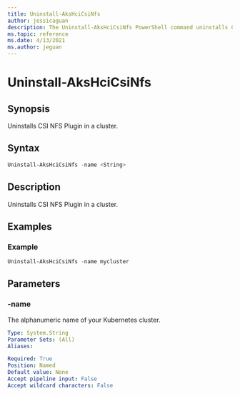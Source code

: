 ```yaml
---
title: Uninstall-AksHciCsiNfs
author: jessicaguan
description: The Uninstall-AksHciCsiNfs PowerShell command uninstalls CSI NFS Plugin in a cluster
ms.topic: reference
ms.date: 4/13/2021
ms.author: jeguan
---
```


# Uninstall-AksHciCsiNfs

## Synopsis
Uninstalls CSI NFS Plugin in a cluster.

## Syntax

```powershell
Uninstall-AksHciCsiNfs -name <String>                       
```

## Description
Uninstalls CSI NFS Plugin in a cluster.

## Examples

### Example

```PowerShell
Uninstall-AksHciCsiNfs -name mycluster
```

## Parameters

### -name
The alphanumeric name of your Kubernetes cluster.

```yaml
Type: System.String
Parameter Sets: (All)
Aliases:

Required: True
Position: Named
Default value: None
Accept pipeline input: False
Accept wildcard characters: False
```
